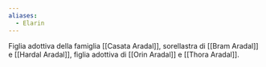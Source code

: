 ```yaml
---
aliases:
  - Elarin
---
```

Figlia adottiva della famiglia [[Casata Aradal]], sorellastra di [[Bram Aradal]] e [[Hardal Aradal]], figlia adottiva di [[Orin Aradal]] e [[Thora Aradal]]. 